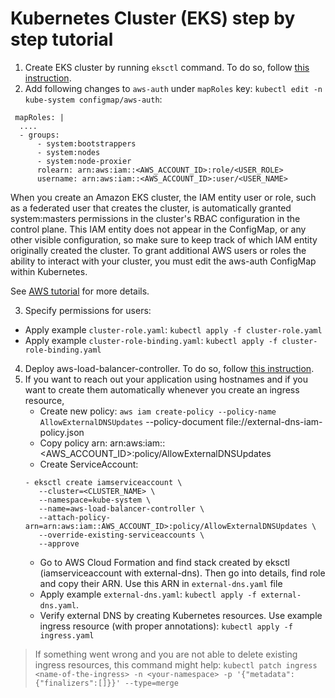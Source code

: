 # Kubernetes Cluster (EKS) step by step tutorial

1. Create EKS cluster by running `eksctl` command. To do so, follow [this instruction](https://docs.aws.amazon.com/eks/latest/userguide/getting-started-eksctl.html).
2. Add following changes to `aws-auth` under `mapRoles` key: `kubectl edit -n kube-system configmap/aws-auth`:
```
 mapRoles: |
  ....
  - groups:
      - system:bootstrappers
      - system:nodes
      - system:node-proxier
      rolearn: arn:aws:iam::<AWS_ACCOUNT_ID>:role/<USER_ROLE>
      username: arn:aws:iam::<AWS_ACCOUNT_ID>:user/<USER_NAME>
```
When you create an Amazon EKS cluster, the IAM entity user or role, such as a federated user that creates the cluster, is automatically granted system:masters permissions in the cluster's RBAC configuration in the control plane. This IAM entity does not appear in the ConfigMap, or any other visible configuration, so make sure to keep track of which IAM entity originally created the cluster. To grant additional AWS users or roles the ability to interact with your cluster, you must edit the aws-auth ConfigMap within Kubernetes.

See [AWS tutorial](https://docs.aws.amazon.com/eks/latest/userguide/add-user-role.html) for more details.

3. Specify permissions for users:
- Apply example `cluster-role.yaml`: `kubectl apply -f cluster-role.yaml`
- Apply example `cluster-role-binding.yaml`: `kubectl apply -f cluster-role-binding.yaml`
4. Deploy aws-load-balancer-controller. To do so, follow [this instruction](https://docs.aws.amazon.com/eks/latest/userguide/aws-load-balancer-controller.html).
5. If you want to reach out your application using hostnames and if you want to create them automatically whenever you create an ingress resource, 
    - Create new policy: `aws iam create-policy --policy-name AllowExternalDNSUpdates` --policy-document file://external-dns-iam-policy.json
    - Copy policy arn: arn:aws:iam::<AWS_ACCOUNT_ID>:policy/AllowExternalDNSUpdates
    - Create ServiceAccount:
    ```
    - eksctl create iamserviceaccount \
       --cluster=<CLUSTER_NAME> \
       --namespace=kube-system \
       --name=aws-load-balancer-controller \
       --attach-policy-arn=arn:aws:iam::AWS_ACCOUNT_ID>:policy/AllowExternalDNSUpdates \
       --override-existing-serviceaccounts \
       --approve 
    ```
    - Go to AWS Cloud Formation and find stack created by eksctl (iamserviceaccount with external-dns). Then go into details, find role and copy their ARN. Use this ARN in `external-dns.yaml` file
    - Apply example `external-dns.yaml`: `kubectl apply -f external-dns.yaml`.
    - Verify external DNS by creating Kubernetes resources. Use example ingress resource (with proper annotations): `kubectl apply -f ingress.yaml`

> If something went wrong and you are not able to delete existing ingress resources, this command might help: `kubectl patch ingress <name-of-the-ingress> -n <your-namespace> -p '{"metadata":{"finalizers":[]}}' --type=merge`